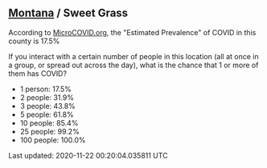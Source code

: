 
## [Montana](/united-states/montana) / Sweet Grass

According to [MicroCOVID.org](http://microcovid.org),
the "Estimated Prevalence" of COVID in this county is 17.5%

If you interact with a certain number of people in this location
(all at once in a group, or spread out across the day), what is the chance that
1 or more of them has COVID?

- 1 person: 17.5%
- 2 people: 31.9%
- 3 people: 43.8%
- 5 people: 61.8%
- 10 people: 85.4%
- 25 people: 99.2%
- 100 people: 100.0%

Last updated: 2020-11-22 00:20:04.035811 UTC
